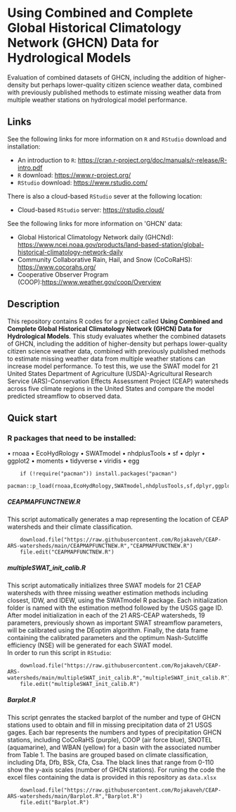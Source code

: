 Using Combined and Complete  Global Historical Climatology Network (GHCN) Data for Hydrological Models
=================

Evaluation of combined datasets of GHCN, including the addition of higher-density but perhaps lower-quality citizen science weather data, combined with previously published methods to estimate missing weather data from multiple weather stations on hydrological model performance.
## Links
See the following links for more information on  `R` and `RStudio` download and installation:

- An introduction to `R`: <https://cran.r-project.org/doc/manuals/r-release/R-intro.pdf>
- `R` download: <https://www.r-project.org/>
- `RStudio` download: <https://www.rstudio.com/>

There is also a cloud-based `RStudio` sever at the following location:

- Cloud-based `RStudio` server: <https://rstudio.cloud/>

See the following links for more information on 'GHCN' data:

- Global Historical Climatology Network daily (GHCNd): <https://www.ncei.noaa.gov/products/land-based-station/global-historical-climatology-network-daily>
- Community Collaborative Rain, Hail, and Snow (CoCoRaHS): <https://www.cocorahs.org/>
- Cooperative Observer Program (COOP):<https://www.weather.gov/coop/Overview>
## Description
This repository contains R codes for a project called **Using Combined and Complete  Global Historical Climatology Network (GHCN) Data for Hydrological Models**. This study evaluates whether the combined datasets of GHCN, including the addition of higher-density but perhaps lower-quality citizen science weather data, combined with previously published methods to estimate missing weather data from multiple weather stations can increase model performance. To test this, we use the SWAT model for 21 United States Department of Agriculture (USDA)-Agricultural Research Service (ARS)-Conservation Effects Assessment Project (CEAP) watersheds across five climate regions in the United States and compare the model predicted streamflow to observed data. 

## Quick start

### R packages that need to be installed:
•   rnoaa
•   EcoHydRology
•   SWATmodel
•   nhdplusTools
•   sf
•   dplyr
•   ggplot2
•   moments
•   tidyverse
•   viridis
•   egg

        if (!require("pacman")) install.packages("pacman")
        pacman::p_load(rnoaa,EcoHydRology,SWATmodel,nhdplusTools,sf,dplyr,ggplot2,moments,tidyverse,viridis,egg)

##### CEAPMAPFUNCTNEW.R
This script automatically generates a map representing the location of CEAP watersheds and their climate classification.

        download.file("https://raw.githubusercontent.com/Rojakaveh/CEAP-ARS-watersheds/main/CEAPMAPFUNCTNEW.R","CEAPMAPFUNCTNEW.R")
        file.edit("CEAPMAPFUNCTNEW.R")

##### multipleSWAT_init_calib.R
This script automatically initializes three SWAT models for 21 CEAP watersheds with three missing weather estimation methods including closest, IDW, and IDEW, using the SWATmodel R package. Each initialization folder is named with the estimation method followed by the USGS gage ID. After model initialization in each of the 21 ARS-CEAP watersheds, 19 parameters, previously shown as important SWAT streamflow parameters, will be calibrated using the DEoptim algorithm. Finally, the data frame containing the calibrated parameters and the optimum Nash-Sutcliffe efficiency (NSE) will be generated for each SWAT model.  
In order to run this script in `RStudio`:

        download.file("https://raw.githubusercontent.com/Rojakaveh/CEAP-ARS-watersheds/main/multipleSWAT_init_calib.R","multipleSWAT_init_calib.R")
        file.edit("multipleSWAT_init_calib.R")

##### Barplot.R
This script genrates the stacked barplot of the number and type of GHCN stations used to obtain and fill in missing precipitation data of 21 USGS gages. Each bar represents the numbers and types of precipitation GHCN stations, including CoCoRaHS (purple), COOP (air force blue), SNOTEL (aquamarine), and WBAN (yellow) for a basin with the associated number from Table 1. The basins are grouped based on climate classification, including Dfa, Dfb, BSk, Cfa, Csa. The black lines that range from 0-110 show the y-axis scales (number of GHCN stations). For runing the code the excel files containing the data is provided in this repository as `data.xlsx`

        download.file("https://raw.githubusercontent.com/Rojakaveh/CEAP-ARS-watersheds/main/Barplot.R","Barplot.R")
        file.edit("Barplot.R")
        


